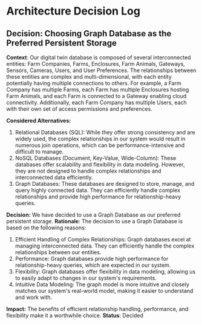 # Architecture Decision Log
## **Decision: Choosing Graph Database as the Preferred Persistent Storage**
**Context**:
Our digital twin database is composed of several interconnected entities: Farm Companies, Farms, Enclosures, Farm Animals, Gateways, Sensors, Cameras, Users, and User Preferences. The relationships between these entities are complex and multi-dimensional, with each entity potentially having multiple connections to others. For example, a Farm Company has multiple Farms, each Farm has multiple Enclosures hosting Farm Animals, and each Farm is connected to a Gateway enabling cloud connectivity. Additionally, each Farm Company has multiple Users, each with their own set of access permissions and preferences.

**Considered Alternatives:**
1. Relational Databases (SQL): While they offer strong consistency and are widely used, the complex relationships in our system would result in numerous join operations, which can be performance-intensive and difficult to manage.
2. NoSQL Databases (Document, Key-Value, Wide-Column): These databases offer scalability and flexibility in data modeling. However, they are not designed to handle complex relationships and interconnected data efficiently.
3. Graph Databases: These databases are designed to store, manage, and query highly connected data. They can efficiently handle complex relationships and provide high performance for relationship-heavy queries.

**Decision:**
We have decided to use a Graph Database as our preferred persistent storage.
**Rationale**:
The decision to use a Graph Database is based on the following reasons:
1. Efficient Handling of Complex Relationships: Graph databases excel at managing interconnected data. They can efficiently handle the complex relationships between our entities.
2. Performance: Graph databases provide high performance for relationship-heavy queries, which are expected in our system.
3. Flexibility: Graph databases offer flexibility in data modeling, allowing us to easily adapt to changes in our system's requirements.
4. Intuitive Data Modeling: The graph model is more intuitive and closely matches our system's real-world model, making it easier to understand and work with.

**Impact:**
The benefits of efficient relationship handling, performance, and flexibility make it a worthwhile choice.
**Status**:
Decided